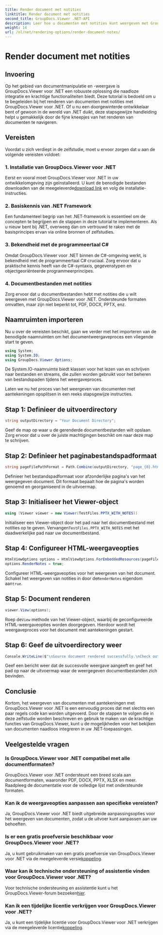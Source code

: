 ```yaml
---
title: Render document met notities
linktitle: Render document met notities
second_title: GroupDocs.Viewer .NET-API
description: Leer hoe u documenten met notities kunt weergeven met GroupDocs.Viewer voor .NET. Stap-voor-stap handleiding voor naadloze integratie in uw .NET-applicaties.
weight: 14
url: /nl/net/rendering-options/render-document-notes/
---
```


# Render document met notities

## Invoering
Op het gebied van documentmanipulatie en -weergave is GroupDocs.Viewer voor .NET een robuuste oplossing die naadloze integratie en krachtige functionaliteiten biedt. Deze tutorial is bedoeld om u te begeleiden bij het renderen van documenten met notities met GroupDocs.Viewer voor .NET. Of u nu een doorgewinterde ontwikkelaar bent of gewoon in de wereld van .NET duikt, deze stapsgewijze handleiding helpt u gemakkelijk door de fijne kneepjes van het renderen van documenten te navigeren.
## Vereisten
Voordat u zich verdiept in de zelfstudie, moet u ervoor zorgen dat u aan de volgende vereisten voldoet:
### 1. Installatie van GroupDocs.Viewer voor .NET
 Eerst en vooral moet GroupDocs.Viewer voor .NET in uw ontwikkelomgeving zijn geïnstalleerd. U kunt de benodigde bestanden downloaden van de meegeleverde[download link](https://releases.groupdocs.com/viewer/net/) en volg de installatie-instructies.
### 2. Basiskennis van .NET Framework
Een fundamenteel begrip van het .NET-framework is essentieel om de concepten te begrijpen en de stappen in deze tutorial te implementeren. Als u nieuw bent bij .NET, overweeg dan om vertrouwd te raken met de basisprincipes ervan via online bronnen of zelfstudies.
### 3. Bekendheid met de programmeertaal C#
Omdat GroupDocs.Viewer voor .NET binnen de C#-omgeving werkt, is bekendheid met de programmeertaal C# cruciaal. Zorg ervoor dat u praktische kennis heeft van de C#-syntaxis, gegevenstypen en objectgeoriënteerde programmeerprincipes.
### 4. Documentbestanden met notities
Zorg ervoor dat u documentbestanden hebt met notities die u wilt weergeven met GroupDocs.Viewer voor .NET. Ondersteunde formaten omvatten, maar zijn niet beperkt tot, PDF, DOCX, PPTX, enz.

## Naamruimten importeren
Nu u over de vereisten beschikt, gaan we verder met het importeren van de benodigde naamruimten om het documentweergaveproces een vliegende start te geven.

```csharp
using System;
using System.IO;
using GroupDocs.Viewer.Options;
```
De System.IO-naamruimte biedt klassen voor het lezen van en schrijven naar bestanden en streams, die zullen worden gebruikt voor het beheren van bestandspaden tijdens het weergaveproces.

Laten we nu het proces van het weergeven van documenten met aantekeningen opsplitsen in een reeks stapsgewijze instructies.
## Stap 1: Definieer de uitvoerdirectory
```csharp
string outputDirectory = "Your Document Directory";
```
Geef de map op waar u de gerenderde documentbestanden wilt opslaan. Zorg ervoor dat u over de juiste machtigingen beschikt om naar deze map te schrijven.
## Stap 2: Definieer het paginabestandspadformaat
```csharp
string pageFilePathFormat = Path.Combine(outputDirectory, "page_{0}.html");
```
Definieer het bestandspadformaat voor afzonderlijke pagina's van het weergegeven document. Dit formaat bepaalt hoe de pagina's worden genoemd en georganiseerd in de uitvoermap.
## Stap 3: Initialiseer het Viewer-object
```csharp
using (Viewer viewer = new Viewer(TestFiles.PPTX_WITH_NOTES))
```
 Initialiseer een Viewer-object door het pad naar het documentbestand met notities op te geven. Vervangen`TestFiles.PPTX_WITH_NOTES` met het daadwerkelijke pad naar uw documentbestand.
## Stap 4: Configureer HTML-weergaveopties
```csharp
HtmlViewOptions options = HtmlViewOptions.ForEmbeddedResources(pageFilePathFormat);
options.RenderNotes = true;
```
 Configureer HTML-weergaveopties voor het weergeven van het document. Schakel het weergeven van notities in door de`RenderNotes` eigendom aan`true`.
## Stap 5: Document renderen
```csharp
viewer.View(options);
```
 Roep de`View` methode van het Viewer-object, waarbij de geconfigureerde HTML-weergaveopties worden doorgegeven. Hierdoor wordt het weergaveproces voor het document met aantekeningen gestart.
## Stap 6: Geef de uitvoerdirectory weer
```csharp
Console.WriteLine($"\nSource document rendered successfully.\nCheck output in {outputDirectory}.");
```
Geef een bericht weer dat de succesvolle weergave aangeeft en geef het pad op naar de uitvoermap waar de weergegeven documentbestanden zich bevinden.

## Conclusie
Kortom, het weergeven van documenten met aantekeningen met GroupDocs.Viewer voor .NET is een eenvoudig proces dat met slechts een paar regels code kan worden uitgevoerd. Door de stappen te volgen die in deze zelfstudie worden beschreven en gebruik te maken van de krachtige functies van GroupDocs.Viewer, kunt u de mogelijkheden voor het bekijken van documenten naadloos integreren in uw .NET-toepassingen.
## Veelgestelde vragen
### Is GroupDocs.Viewer voor .NET compatibel met alle documentformaten?
GroupDocs.Viewer voor .NET ondersteunt een breed scala aan documentformaten, waaronder PDF, DOCX, PPTX, XLSX en meer. Raadpleeg de documentatie voor de volledige lijst met ondersteunde formaten.
### Kan ik de weergaveopties aanpassen aan specifieke vereisten?
Ja, GroupDocs.Viewer voor .NET biedt uitgebreide aanpassingsopties voor het weergeven van documenten, zodat u de uitvoer kunt aanpassen aan uw behoeften.
### Is er een gratis proefversie beschikbaar voor GroupDocs.Viewer voor .NET?
 Ja, u kunt gebruikmaken van een gratis proefversie van GroupDocs.Viewer voor .NET via de meegeleverde versie[koppeling](https://releases.groupdocs.com/).
### Waar kan ik technische ondersteuning of assistentie vinden voor GroupDocs.Viewer voor .NET?
 Voor technische ondersteuning en assistentie kunt u het GroupDocs.Viewer-forum bezoeken[hier](https://forum.groupdocs.com/c/viewer/9).
### Kan ik een tijdelijke licentie verkrijgen voor GroupDocs.Viewer voor .NET?
 Ja, u kunt een tijdelijke licentie voor GroupDocs.Viewer voor .NET verkrijgen via de meegeleverde licentie[koppeling](https://purchase.groupdocs.com/temporary-license/).